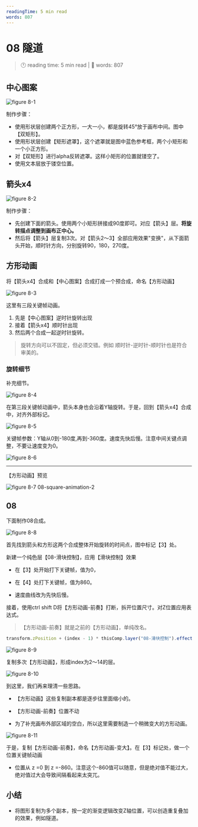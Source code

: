 ```yaml
---
readingTime: 5 min read
words: 807
---
```

# 08 隧道
<!-- READING-TIME:START -->
>  🕛 reading time: 5 min read | 🔖 words: 807
<!-- READING-TIME:END -->

## 中心图案

![figure 8-1](../assets/figure-8-1.png)

制作步骤：

- 使用形状层创建两个正方形，一大一小，都是旋转45°放于画布中间。图中【双矩形】。
- 使用形状层创建【矩形遮罩】，这个遮罩就是图中蓝色参考框，两个小矩形和一个小正方形。
- 对【双矩形】进行alpha反转遮罩。这样小矩形的位置就镂空了。
- 使用文本层放于镂空位置。

## 箭头x4

![figure 8-2](../assets/figure-8-2.png)

制作步骤：

- 先创建下面的箭头。使用两个小矩形拼接成90度即可。对应【箭头】层。**将旋转描点调整到画布正中心。**
- 然后将【箭头】层复制3次。对【箭头2～3】全部应用效果"变换"，从下面箭头开始，顺时针方向，分别旋转90，180，270度。

## 方形动画

将【箭头x4】合成和【中心图案】合成打成一个预合成，命名【方形动画】

![figure 8-3](../assets/figure-8-3.png)

这里有三段关键帧动画。

1. 先是【中心图案】逆时针旋转出现
2. 接着【箭头x4】顺时针出现
3. 然后两个合成一起逆时针旋转。

> 旋转方向可以不固定，但必须交错。例如 顺时针-逆时针-顺时针也是符合审美的。

### 旋转细节

补充细节。

![figure 8-4](../assets/figure-8-4.png)

在第三段关键帧动画中，箭头本身也会沿着Y轴旋转。于是，回到【箭头x4】合成中，对齐外部标记。

![figure 8-5](../assets/figure-8-5.png)

关键帧参数：Y轴从0到-180度,再到-360度。速度先快后慢。注意中间关键点调整，不要让速度变为0。

![figure 8-6](../assets/figure-8-6.png)

---

【方形动画】预览

![figure 8-7 08-square-animation-2](../assets/figure-8-7.gif)

## 08

下面制作08合成。

![figure 8-8](../assets/figure-8-8.png)

首先找到箭头和方形这两个合成整体开始旋转的时间点，图中标记【3】处。

新建一个纯色层【08-滑块控制】，应用【滑块控制】效果

- 在【3】处开始打下关键帧，值为0，
- 在【4】处打下关键帧，值为860。

- 速度曲线改为先快后慢。

接着，使用ctrl shift D将【方形动画-前奏】打断，拆开位置尺寸。对Z位置应用表达式。

> 【方形动画-前奏】就是之前的【方形动画】，单纯改名。

```js
transform.zPosition + (index - 1) * thisComp.layer("08-滑块控制").effect("滑块控制")("滑块")
```

![figure 8-9](../assets/figure-8-9.png)

复制多次【方形动画】，形成index为2～14的层。

![figure 8-10](../assets/figure-8-10.png)

到这里，我们再来理清一些思路。

- 【方形动画】这些复制副本都是逐步往里面缩小的。

- 【方形动画-前奏】位置不动
- 为了补充画布外部区域的空白，所以这里需要制造一个稍微变大的方形动画。

![figure 8-11](../assets/figure-8-11.png)

于是，复制【方形动画-前奏】，命名【方形动画-变大】。在【3】标记处，做一个位置关键帧动画

- 位置从 z =0 到 z =-860。注意这个-860值可以随意，但是绝对值不能过大，绝对值过大会导致间隔看起来太突兀。

## 小结
- 将图形复制为多个副本，按一定的渐变逻辑改变Z轴位置，可以创造重复叠加的效果，例如隧道。
